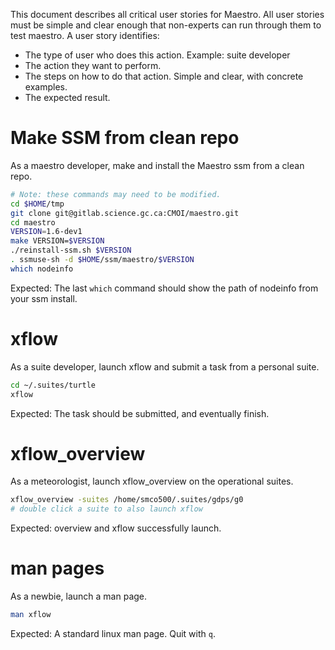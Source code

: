This document describes all critical user stories for Maestro. All user stories must be simple and clear enough that non-experts can run through them to test maestro. A user story identifies:

* The type of user who does this action. Example: suite developer
* The action they want to perform.
* The steps on how to do that action. Simple and clear, with concrete examples.
* The expected result.

# Make SSM from clean repo

As a maestro developer, make and install the Maestro ssm from a clean repo.

```bash
# Note: these commands may need to be modified.
cd $HOME/tmp
git clone git@gitlab.science.gc.ca:CMOI/maestro.git
cd maestro
VERSION=1.6-dev1
make VERSION=$VERSION
./reinstall-ssm.sh $VERSION
. ssmuse-sh -d $HOME/ssm/maestro/$VERSION
which nodeinfo
```

Expected: The last `which` command should show the path of nodeinfo from your ssm install.

# xflow 
As a suite developer, launch xflow and submit a task from a personal suite.

```bash
cd ~/.suites/turtle
xflow
```

Expected: The task should be submitted, and eventually finish.

# xflow_overview
As a meteorologist, launch xflow_overview on the operational suites.

```bash
xflow_overview -suites /home/smco500/.suites/gdps/g0
# double click a suite to also launch xflow
```

Expected: overview and xflow successfully launch.

# man pages 
As a newbie, launch a man page.

```bash
man xflow
```

Expected: A standard linux man page. Quit with `q`.
